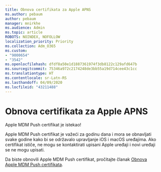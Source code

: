 ```yaml
---
title: Obnova certifikata za Apple APNS
ms.author: pebaum
author: pebaum
manager: mnirkhe
ms.audience: Admin
ms.topic: article
ROBOTS: NOINDEX, NOFOLLOW
localization_priority: Priority
ms.collection: Adm_O365
ms.custom:
- "9000654"
- "3542"
ms.openlocfilehash: dfdf8a50e1d1887361974f3db8122c129afd647b
ms.sourcegitcommit: 75346a972c2174248de3bb55a19d714cee43c1cc
ms.translationtype: HT
ms.contentlocale: sr-Latn-RS
ms.lasthandoff: 04/09/2020
ms.locfileid: "43211488"
---
```

# <a name="renew-apple-apns-certificate"></a>Obnova certifikata za Apple APNS

Apple MDM Push certifikat je istekao!

Apple MDM Push certifikat je važeći za godinu dana i mora se obnavljati svake godine kako bi se održavalo upravljanje iOS i macOS uređajima. Ako certifikat ističe, ne mogu se kontaktirati upisani Apple uređaji i novi uređaji se ne mogu upisati.

Da biste obnovili Apple MDM Push certifikat, pročitajte članak [Obnova Apple MDM Push certifikata](https://docs.microsoft.com/intune/enrollment/apple-mdm-push-certificate-get#renew-apple-mdm-push-certificate).

